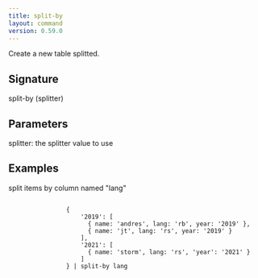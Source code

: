 ```yaml
---
title: split-by
layout: command
version: 0.59.0
---
```


Create a new table splitted.

## Signature

split-by (splitter)

## Parameters

  splitter: the splitter value to use

## Examples

split items by column named "lang"
```shell

                {
                    '2019': [
                      { name: 'andres', lang: 'rb', year: '2019' },
                      { name: 'jt', lang: 'rs', year: '2019' }
                    ],
                    '2021': [
                      { name: 'storm', lang: 'rs', 'year': '2021' }
                    ]
                } | split-by lang
                
```

